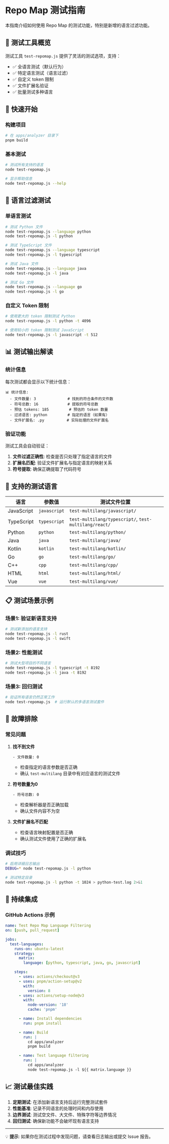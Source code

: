 # Repo Map 测试指南

本指南介绍如何使用 Repo Map 的测试功能，特别是新增的语言过滤功能。

## 🧪 测试工具概览

测试工具 `test-repomap.js` 提供了灵活的测试选项，支持：

- ✅ 全语言测试（默认行为）
- ✅ 特定语言测试（语言过滤）
- ✅ 自定义 token 限制
- ✅ 文件扩展名验证
- ✅ 批量测试多种语言

## 🚀 快速开始

### 构建项目

```bash
# 在 apps/analyzer 目录下
pnpm build
```

### 基本测试

```bash
# 测试所有支持的语言
node test-repomap.js

# 显示帮助信息
node test-repomap.js --help
```

## 🎯 语言过滤测试

### 单语言测试

```bash
# 测试 Python 文件
node test-repomap.js --language python
node test-repomap.js -l python

# 测试 TypeScript 文件
node test-repomap.js --language typescript
node test-repomap.js -l typescript

# 测试 Java 文件
node test-repomap.js --language java
node test-repomap.js -l java

# 测试 Go 文件
node test-repomap.js --language go
node test-repomap.js -l go
```

### 自定义 Token 限制

```bash
# 使用更大的 token 限制测试 Python
node test-repomap.js -l python -t 4096

# 使用较小的 token 限制测试 JavaScript
node test-repomap.js -l javascript -t 512
```

## 📊 测试输出解读

### 统计信息

每次测试都会显示以下统计信息：

```
📊 统计信息:
  - 文件数量: 3              # 找到的符合条件的文件数
  - 符号总数: 16             # 提取的符号总数
  - 预估 tokens: 185         # 预估的 token 数量
  - 过滤语言: python         # 指定的语言（如果有）
  - 文件扩展名: .py          # 实际处理的文件扩展名
```

### 验证功能

测试工具会自动验证：

1. **文件过滤正确性**: 检查是否只处理了指定语言的文件
2. **扩展名匹配**: 验证文件扩展名与指定语言的映射关系
3. **符号提取**: 确保正确提取了代码符号

## 🔧 支持的测试语言

| 语言       | 参数值       | 测试文件位置                                          |
| ---------- | ------------ | ----------------------------------------------------- |
| JavaScript | `javascript` | `test-multilang/javascript/`                          |
| TypeScript | `typescript` | `test-multilang/typescript/`, `test-multilang/react/` |
| Python     | `python`     | `test-multilang/python/`                              |
| Java       | `java`       | `test-multilang/java/`                                |
| Kotlin     | `kotlin`     | `test-multilang/kotlin/`                              |
| Go         | `go`         | `test-multilang/go/`                                  |
| C++        | `cpp`        | `test-multilang/cpp/`                                 |
| HTML       | `html`       | `test-multilang/html/`                                |
| Vue        | `vue`        | `test-multilang/vue/`                                 |

## 📋 测试场景示例

### 场景1: 验证新语言支持

```bash
# 测试新添加的语言支持
node test-repomap.js -l rust
node test-repomap.js -l swift
```

### 场景2: 性能测试

```bash
# 测试大型项目的不同语言
node test-repomap.js -l typescript -t 8192
node test-repomap.js -l java -t 8192
```

### 场景3: 回归测试

```bash
# 验证所有语言仍然正常工作
node test-repomap.js  # 运行默认的多语言测试套件
```

## 🐛 故障排除

### 常见问题

1. **找不到文件**

   ```
   - 文件数量: 0
   ```

   - 检查指定的语言参数是否正确
   - 确认 `test-multilang` 目录中有对应语言的测试文件

2. **符号数量为0**

   ```
   - 符号总数: 0
   ```

   - 检查解析器是否正确加载
   - 确认文件内容不为空

3. **文件扩展名不匹配**
   - 检查语言映射配置是否正确
   - 确认测试文件使用了正确的扩展名

### 调试技巧

```bash
# 启用详细日志输出
DEBUG=* node test-repomap.js -l python

# 测试特定目录
node test-repomap.js -l python -t 1024 > python-test.log 2>&1
```

## 🔄 持续集成

### GitHub Actions 示例

```yaml
name: Test Repo Map Language Filtering
on: [push, pull_request]

jobs:
  test-languages:
    runs-on: ubuntu-latest
    strategy:
      matrix:
        language: [python, typescript, java, go, javascript]

    steps:
      - uses: actions/checkout@v3
      - uses: pnpm/action-setup@v2
        with:
          version: 8
      - uses: actions/setup-node@v3
        with:
          node-version: '18'
          cache: 'pnpm'

      - name: Install dependencies
        run: pnpm install

      - name: Build
        run: |
          cd apps/analyzer
          pnpm build

      - name: Test language filtering
        run: |
          cd apps/analyzer
          node test-repomap.js -l ${{ matrix.language }}
```

## 📈 测试最佳实践

1. **定期测试**: 在添加新语言支持后运行完整测试套件
2. **性能基准**: 记录不同语言的处理时间和内存使用
3. **边界测试**: 测试空文件、大文件、特殊字符等边界情况
4. **回归测试**: 确保新功能不会破坏现有语言支持

---

💡 **提示**: 如果你在测试过程中发现问题，请查看日志输出或提交 Issue 报告。
